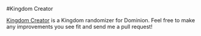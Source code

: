 #Kingdom Creator

[Kingdom Creator](kingdomcreator.vanlandingham.me) is a Kingdom randomizer for Dominion. Feel free to make any improvements you see fit and send me a pull request!
